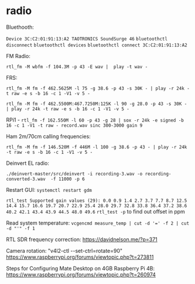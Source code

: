 # radio

Bluethooth:

`Device 3C:C2:01:91:13:A2 TAOTRONICS SoundSurge 46`
`bluetoothctl disconnect`
`bluetoothctl devices`
`bluetoothctl connect 3C:C2:01:91:13:A2`

FM Radio:

`rtl_fm -M wbfm -f 104.3M -p 43 -E wav |  play -t wav -`


FRS:

`rtl_fm -M fm -f 462.5625M -l 75 -g 38.6 -p 43 -s 30K - | play -r 24k -t raw -e s -b 16 -c 1 -V1 -v 5 -`

`rtl_fm -M fm -f 462.5500M:467.7250M:125K -l 90 -g 28.0 -p 43 -s 30K - | play -r 24k -t raw -e s -b 16 -c 1 -V1 -v 5 -`


RPi1 - `rtl_fm -f 162.550M -l 60 -p 43 -g 28 | sox -r 24k -e signed -b 16 -c 1 -V1 -t raw - record.wav sinc 300-3000 gain 9`

Ham 2m/70cm calling frequencies:

`rtl_fm -M fm -f 146.520M -f 446M -l 100 -g 38.6 -p 43 - | play -r 24k -t raw -e s -b 16 -c 1 -V1 -v 5 -`

Deinvert EL radio:

`./deinvert-master/src/deinvert -i recording-3.wav -o recording-converted-3.wav  -f 11000 -p 6`

Restart GUI:
`systemctl restart gdm`

`rtl_test
Supported gain values (29): 0.0 0.9 1.4 2.7 3.7 7.7 8.7 12.5 14.4 15.7 16.6 19.7 20.7 22.9 25.4 28.0 29.7 32.8 33.8 36.4 37.2 38.6 40.2 42.1 43.4 43.9 44.5 48.0 49.6`
`rtl_test -p` to find out offset in ppm

Read system temperature:
`vcgencmd measure_temp | cut -d '=' -f 2 | cut -d "'" -f 1`


RTL SDR frequency correction: https://davidnelson.me/?p=371

Camera rotation:
"v4l2-ctl --set-ctrl=rotate=90"
https://www.raspberrypi.org/forums/viewtopic.php?t=273811


Steps for Configuring Mate Desktop on 4GB Raspberry Pi 4B:
https://www.raspberrypi.org/forums/viewtopic.php?t=260974
